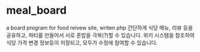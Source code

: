 # meal_board
a board program for food reivew site, writen php
간단하게 식당 메뉴, 리뷰 등을 공유하고, 파티를 만들어서 서로 혼밥을 극복(?)할 수 있습니다.
위키 시스템을 참조하여 식당 가격 변경 정보등이 저장되고, 모두가 수정에 참여할 수 있습니다.
